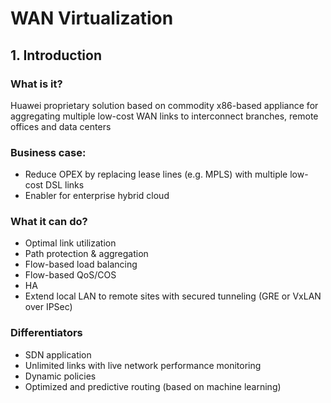 # WAN Virtualization

## 1. Introduction
### What is it?
Huawei proprietary solution based on commodity x86-based appliance for aggregating multiple low-cost WAN links to interconnect branches, remote offices and data centers
### Business case:
* Reduce OPEX by replacing lease lines (e.g. MPLS) with multiple low-cost DSL links
* Enabler for enterprise hybrid cloud

### What it can do?
* Optimal link utilization
* Path protection & aggregation
* Flow-based load balancing
* Flow-based QoS/COS
* HA
* Extend local LAN to remote sites with secured tunneling (GRE or VxLAN over IPSec)

### Differentiators
* SDN application
* Unlimited links with live network performance monitoring
* Dynamic policies
* Optimized and predictive routing (based on machine learning)
